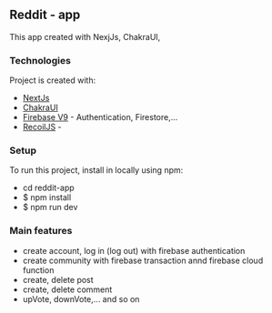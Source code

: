 

## Reddit - app

This app created with NexjJs, ChakraUI, 

### Technologies
 Project is created with:
- [NextJs](https://nextjs.org/)
- [ChakraUI](https://chakra-ui.com/)
- [Firebase V9](https://firebase.google.com/) - Authentication, Firestore,...
- [RecoilJS](https://recoiljs.org/) - 


### Setup
To run this project, install in locally using npm:

- cd reddit-app
- $ npm install
- $ npm run dev

### Main features
- create account, log in (log out) with firebase authentication
- create community with firebase transaction annd firebase cloud function
- create, delete post
- create, delete comment
- upVote, downVote,... and so on






